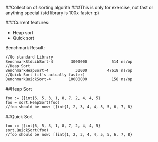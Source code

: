 ##Collection of sorting algorith
###This is only for exercise, not fast or anything special (std library is 100x faster :p)

###Current features:
- Heap sort
- Quick sort

Benchmark Result:
```
//Go standard Library
BenchmarkStdLibSort-4   	 3000000	       514 ns/op
//Heap Sort
BenchmarkHeapSort-4     	   30000	     47618 ns/op
//Quick Sort (it's actually faster)
BenchmarkQuickSort-4    	10000000	       158 ns/op
```

##Heap Sort
```
foo := []int{6, 5, 3, 1, 8, 7, 2, 4, 4, 5}
foo = sort.HeapSort(foo)
//foo should be now: []int{1, 2, 3, 4, 4, 5, 5, 6, 7, 8}
```

##Quick Sort
```
foo := []int{6, 5, 3, 1, 8, 7, 2, 4, 4, 5}
sort.QuickSort(foo)
//foo should be now: []int{1, 2, 3, 4, 4, 5, 5, 6, 7, 8}
```